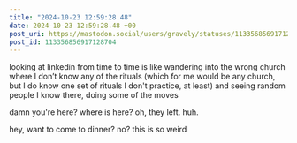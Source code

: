 ```yaml
---
title: "2024-10-23 12:59:28.48"
date: 2024-10-23 12:59:28.48 +00
post_uri: https://mastodon.social/users/gravely/statuses/113356856917128704
post_id: 113356856917128704
---
```

looking at linkedin from time to time is like wandering into the wrong church where I don’t know any of the rituals (which for me would be any church, but I do know one set of rituals I don't practice, at least) and seeing random people I know there, doing some of the moves

damn you're here? where is here? oh, they left. huh.

hey, want to come to dinner? no? this is so weird



